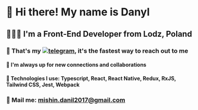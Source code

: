 # 👋 Hi there! My name is **Danyl**
## 👨🏻‍💻 I'm a Front-End Developer from Lodz, Poland
### 🤍 That's my [![telegram](https://img.shields.io/badge/-Telegram-090909?style=for-the-badge&logo=Telegram&link=https://t.me/lendihop)](https://t.me/lendihop), it's the fastest way to reach out to me
#### 🎯 I'm  always up for new connections and collaborations
#### 🖤 Technologies I use: Typescript, React, React Native, Redux, RxJS, Tailwind CSS, Jest, Webpack
### 💌 Mail me: mishin.danil2017@gmail.com

